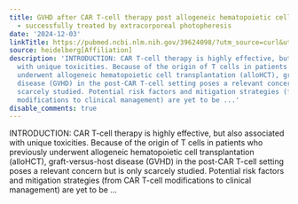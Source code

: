 ```yaml
---
title: GVHD after CAR T-cell therapy post allogeneic hematopoietic cell transplantation
  - successfully treated by extracorporeal photopheresis
date: '2024-12-03'
linkTitle: https://pubmed.ncbi.nlm.nih.gov/39624098/?utm_source=curl&utm_medium=rss&utm_campaign=pubmed-2&utm_content=1FakS-2QOkCT8HsMOQP1bCRQ4YzyumYOmxmF0moLsQ3dFB1E9V&fc=20220326224207&ff=20241203172312&v=2.18.0.post9+e462414
source: heidelberg[Affiliation]
description: 'INTRODUCTION: CAR T-cell therapy is highly effective, but also associated
  with unique toxicities. Because of the origin of T cells in patients who previously
  underwent allogeneic hematopoietic cell transplantation (alloHCT), graft-versus-host
  disease (GVHD) in the post-CAR T-cell setting poses a relevant concern but is only
  scarcely studied. Potential risk factors and mitigation strategies (from CAR T-cell
  modifications to clinical management) are yet to be ...'
disable_comments: true
---
```

INTRODUCTION: CAR T-cell therapy is highly effective, but also associated with unique toxicities. Because of the origin of T cells in patients who previously underwent allogeneic hematopoietic cell transplantation (alloHCT), graft-versus-host disease (GVHD) in the post-CAR T-cell setting poses a relevant concern but is only scarcely studied. Potential risk factors and mitigation strategies (from CAR T-cell modifications to clinical management) are yet to be ...